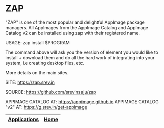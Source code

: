 # ZAP

 "ZAP" is one of the most popular and delightful AppImage package managers.
 All AppImages from the AppImage Catalog and AppImage Catalog v2 can be 
 installed using zap with their registered name.
 
 USAGE: zap install $PROGRAM
 
 The command above will ask you the version of element you would like to 
 install + download them and do all the hard work of integrating into your
 system, i.e creating desktop files, etc.
 
 More details on the main sites.
 
 SITE: https://zap.srev.in

 SOURCE: https://github.com/srevinsaju/zap
 
 APPIMAGE CATALOG AT: https://appimage.github.io
 APPIMAGE CATALOG "v2" AT: https://g.srev.in/get-appimage

 | [Applications](https://portable-linux-apps.github.io/apps.html) | [Home](https://portable-linux-apps.github.io)
 | --- | --- |

